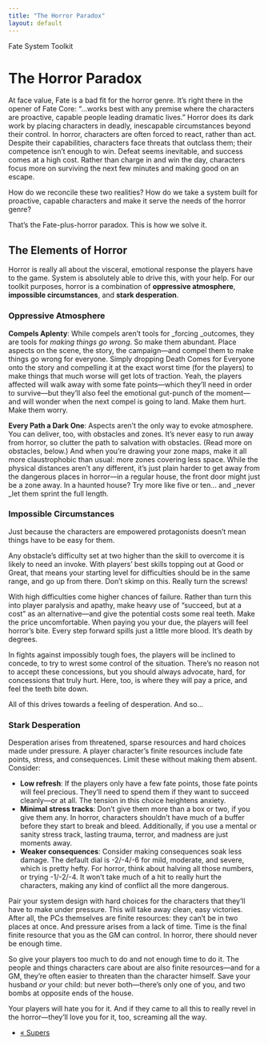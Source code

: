 ```yaml
---
title: "The Horror Paradox"
layout: default
---
```

    
Fate System Toolkit

#  The Horror Paradox

At face value, Fate is a bad fit for the horror genre. It’s right there in the
opener of Fate Core: “…works best with any premise where the characters are
proactive, capable people leading dramatic lives.” Horror does its dark work
by placing characters in deadly, inescapable circumstances beyond their
control. In horror, characters are often forced to react, rather than act.
Despite their capabilities, characters face threats that outclass them; their
competence isn’t enough to win. Defeat seems inevitable, and success comes at
a high cost. Rather than charge in and win the day, characters focus more on
surviving the next few minutes and making good on an escape.

How do we reconcile these two realities? How do we take a system built for
proactive, capable characters and make it serve the needs of the horror genre?

That’s the Fate-plus-horror paradox. This is how we solve it.

## The Elements of Horror

Horror is really all about the visceral, emotional response the players have
to the game. System is absolutely able to drive this, with your help. For our
toolkit purposes, horror is a combination of **oppressive atmosphere**,
**impossible circumstances**, and **stark desperation**.

### Oppressive Atmosphere

**Compels Aplenty**: While compels aren’t tools for _forcing _outcomes, they are tools for _making things go wrong_. So make them abundant. Place aspects on the scene, the story, the campaign—and compel them to make things go wrong for everyone. Simply dropping <span class="aspect">Death Comes for Everyone</span> onto the story and compelling it at the exact worst time (for the players) to make things that much worse will get lots of traction. Yeah, the players affected will walk away with some fate points—which they’ll need in order to survive—but they’ll also feel the emotional gut-punch of the moment—and will wonder when the next compel is going to land. Make them hurt. Make them worry.

**Every Path a Dark One**: Aspects aren’t the only way to evoke atmosphere. You can deliver, too, with obstacles and zones. It’s never easy to run away from horror, so clutter the path to salvation with obstacles. (Read more on obstacles, below.) And when you’re drawing your zone maps, make it all more claustrophobic than usual: more zones covering less space. While the physical distances aren’t any different, it’s just plain harder to get away from the dangerous places in horror—in a regular house, the front door might just be a zone away. In a haunted house? Try more like five or ten… and _never _let them sprint the full length.

### Impossible Circumstances

Just because the characters are empowered protagonists doesn’t mean things
have to be easy for them.

Any obstacle’s difficulty set at two higher than the skill to overcome it is
likely to need an invoke. With players’ best skills topping out at Good or
Great, that means your starting level for difficulties should be in the same
range, and go up from there. Don’t skimp on this. Really turn the screws!

With high difficulties come higher chances of failure. Rather than turn this
into player paralysis and apathy, make heavy use of “succeed, but at a cost”
as an alternative—and give the potential costs some real teeth. Make the price
uncomfortable. When paying you your due, the players will feel horror’s bite.
Every step forward spills just a little more blood. It’s death by degrees.

In fights against impossibly tough foes, the players will be inclined to
concede, to try to wrest some control of the situation. There’s no reason not
to accept these concessions, but you should always advocate, hard, for
concessions that truly hurt. Here, too, is where they will pay a price, and
feel the teeth bite down.

All of this drives towards a feeling of desperation. And so…

### Stark Desperation

Desperation arises from threatened, sparse resources and hard choices made
under pressure. A player character’s finite resources include fate points,
stress, and consequences. Limit these without making them absent. Consider:

  * **Low refresh**: If the players only have a few fate points, those fate points will feel precious. They’ll need to spend them if they want to succeed cleanly—or at all. The tension in this choice heightens anxiety.
  * **Minimal stress tracks**: Don’t give them more than a box or two, if you give them any. In horror, characters shouldn’t have much of a buffer before they start to break and bleed. Additionally, if you use a mental or sanity stress track, lasting trauma, terror, and madness are just moments away.
  * **Weaker consequences**: Consider making consequences soak less damage. The default dial is -2/-4/-6 for mild, moderate, and severe, which is pretty hefty. For horror, think about halving all those numbers, or trying -1/-2/-4. It won’t take much of a hit to really hurt the characters, making any kind of conflict all the more dangerous.

Pair your system design with hard choices for the characters that they’ll have
to make under pressure. This will take away clean, easy victories. After all,
the PCs themselves are finite resources: they can’t be in two places at once.
And pressure arises from a lack of time. Time is the final finite resource
that you as the GM can control. In horror, there should never be enough time.

So give your players too much to do and not enough time to do it. The people
and things characters care about are also finite resources—and for a GM,
they’re often easier to threaten than the character himself. Save your husband
_or_ your child: but never both—there’s only one of you, and two bombs at
opposite ends of the house.

Your players will hate you for it. And if they came to all this to really
revel in the horror—they’ll love you for it, too, screaming all the way.

  * [« Supers](/fate-srd/fate-system-toolkit/supers)


